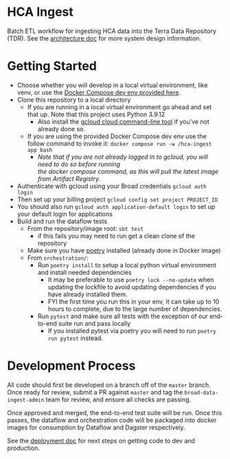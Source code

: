 # HCA Ingest
Batch ETL workflow for ingesting HCA data into the Terra Data Repository (TDR). See the [architecture doc](https://github.com/DataBiosphere/hca-ingest/blob/master/ARCHITECTURE.md) for more
system design information.

# Getting Started

* Choose whether you will develop in a local virtual environment, like venv, or use the [Docker Compose dev env provided here](docker-compose.yaml).
* Clone this repository to a local directory
  * If you are running in a local virtual environment go ahead and set that up. Note that this project uses Python 3.9.12
    * Also install the [gcloud cloud command-line tool](https://cloud.google.com/sdk/docs/install) if you've not already done so.
  * If you are using the provided Docker Compose dev env use the follow command to invoke it: `docker compose run -w /hca-ingest app bash`
    * _Note that if you are not already logged in to gcloud, you will need to do so before running \
      the docker compose command, as this will pull the latest image from Artifact Registry._
* Authenticate with gcloud using your Broad credentials `gcloud auth login`
* Then set up your billing project `gcloud config set project PROJECT_ID`
* You should also run `gcloud auth application-default login` to set up your default login for applications
* Build and run the dataflow tests
  * From the repository/image root: `sbt test` 
    * if this fails you may need to run get a clean clone of the repository
  * Make sure you have [poetry](https://python-poetry.org/docs/#installation) installed (already done in Docker image)
  * From `orchestration/`:
    * Run `poetry install` to setup a local python virtual environment and install needed dependencies
      * It may be preferable to use `poetry lock --no-update` when updating the lockfile to avoid updating dependencies if you have already installed them.
      * FYI the first time you run this in your env, it can take up to 10 hours to complete, due to the large number of dependencies.
    * Run `pytest` and make sure all tests with the exception of our end-to-end suite run and pass locally
      * If you installed pytest via poetry you will need to run `poetry run pytest` instead.

# Development Process
All code should first be developed on a branch off of the `master` branch. Once ready for review,
submit a PR against `master` and tag the `broad-data-ingest-admin` team for review, and ensure all checks are passing.

Once approved and merged, the end-to-end test suite will be run. Once this passes, the dataflow
and orchestration code will be packaged into docker images for consumption by Dataflow and Dagster
respectively.

See the [deployment doc](https://github.com/DataBiosphere/hca-ingest/tree/master/ops/helmfiles) for next steps on getting code to dev and production.
